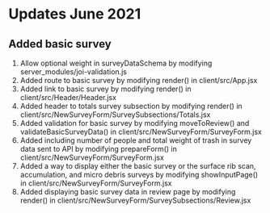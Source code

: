 # Updates June 2021

## Added basic survey
1. Allow optional weight in surveyDataSchema by modifying
server_modules/joi-validation.js
2. Added route to basic survey by modifying render() in client/src/App.jsx
3. Added link to basic survey by modifying render() in
client/src/Header/Header.jsx
4. Added header to totals survey subsection by modifying render() in
client/src/NewSurveyForm/SurveySubsections/Totals.jsx
5. Added validation for basic survey by modifying moveToReview() and
validateBasicSurveyData() in client/src/NewSurveyForm/SurveyForm.jsx
6. Added including number of people and total weight of trash in survey data
sent to API by modifying prepareForm() in
client/src/NewSurveyForm/SurveyForm.jsx
7. Added a way to display either the basic survey or the surface rib scan,
accumulation, and micro debris surveys by modifying showInputPage() in
client/src/NewSurveyForm/SurveyForm.jsx
8. Added displaying basic survey data in review page by modifying render() in
client/src/NewSurveyForm/SurveySubsections/Review.jsx